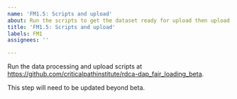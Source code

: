 ```yaml
---
name: 'FM1.5: Scripts and upload'
about: Run the scripts to get the dataset ready for upload then upload it.
title: 'FM1.5: Scripts and upload'
labels: FM1
assignees: ''

---
```


Run the data processing and upload scripts at https://github.com/criticalpathinstitute/rdca-dap_fair_loading_beta.

This step will need to be updated beyond beta.
